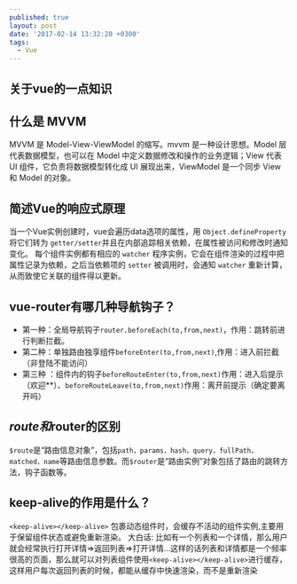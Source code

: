 ```yaml
---
published: true
layout: post
date: '2017-02-14 13:32:20 +0300'
tags:
  - Vue
---
```

## 关于vue的一点知识

## 什么是 MVVM

MVVM 是 Model-View-ViewModel 的缩写。mvvm 是一种设计思想。Model 层代表数据模型，也可以在 Model 中定义数据修改和操作的业务逻辑；View 代表 UI 组件，它负责将数据模型转化成 UI 展现出来，ViewModel 是一个同步 View 和 Model 的对象。


## 简述Vue的响应式原理

当一个Vue实例创建时，vue会遍历data选项的属性，用 `Object.defineProperty` 将它们转为 `getter/setter`并且在内部追踪相关依赖，在属性被访问和修改时通知变化。 每个组件实例都有相应的 `watcher` 程序实例，它会在组件渲染的过程中把属性记录为依赖，之后当依赖项的 `setter` 被调用时，会通知 `watcher` 重新计算，从而致使它关联的组件得以更新。

## vue-router有哪几种导航钩子？

- 第一种：全局导航钩子`router.beforeEach(to,from,next)`，作用：跳转前进行判断拦截。
- 第二种：单独路由独享组件`beforeEnter(to,from,next)`,作用：进入前拦截（非登陆不能访问）
- 第三种
：组件内的钩子`beforeRouteEnter(to,from,next)`作用：进入后提示（欢迎**）、`beforeRouteLeave(to,from,next)`作用：离开前提示（确定要离开吗）

## $route和$router的区别

`$route`是“路由信息对象”，包括`path，params，hash，query，fullPath，matched，name`等路由信息参数。而`$router`是“路由实例”对象包括了路由的跳转方法，钩子函数等。

## keep-alive的作用是什么？

`<keep-alive></keep-alive>` 包裹动态组件时，会缓存不活动的组件实例,主要用于保留组件状态或避免重新渲染。 大白话: 比如有一个列表和一个详情，那么用户就会经常执行打开详情=>返回列表=>打开详情…这样的话列表和详情都是一个频率很高的页面，那么就可以对列表组件使用`<keep-alive></keep-alive>`进行缓存，这样用户每次返回列表的时候，都能从缓存中快速渲染，而不是重新渲染
